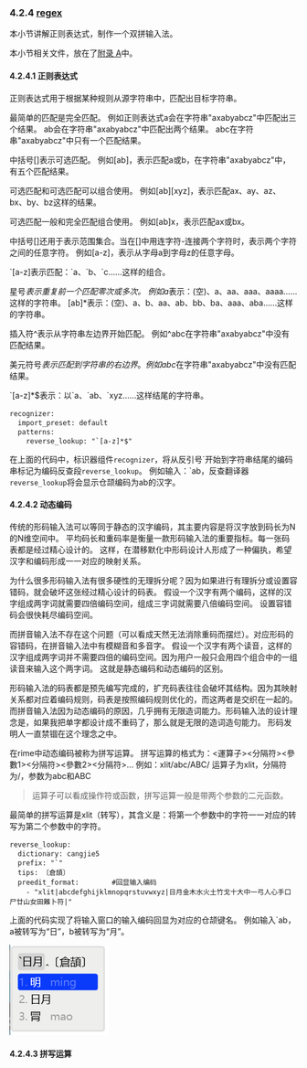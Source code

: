 ### 4.2.4 [regex](https://github.com/ChineseInputMethod/weasel/blob/master/doc/4.2%20customization/4.2.4%20regex/custom.md)

本小节讲解正则表达式，制作一个双拼输入法。

本小节相关文件，放在了[附录 A](https://github.com/ChineseInputMethod/weasel/tree/master/doc/appendix/hello)中。

#### 4.2.4.1 正则表达式

正则表达式用于根据某种规则从源字符串中，匹配出目标字符串。

最简单的匹配是完全匹配。
例如正则表达式a会在字符串"axabyabcz"中匹配出三个结果。
ab会在字符串"axabyabcz"中匹配出两个结果。
abc在字符串"axabyabcz"中只有一个匹配结果。

中括号[]表示可选匹配。
例如[ab]，表示匹配a或b，在字符串"axabyabcz"中，有五个匹配结果。

可选匹配和可选匹配可以组合使用。
例如[ab]\[xyz\]，表示匹配ax、ay、az、bx、by、bz这样的结果。

可选匹配一般和完全匹配组合使用。
例如[ab]x，表示匹配ax或bx。

中括号[]还用于表示范围集合。当在[]中用连字符-连接两个字符时，表示两个字符之间的任意字符。
例如[a-z]，表示从字母a到字母z的任意字母。

\`[a-z]表示匹配：\`a、\`b、\`c……这样的组合。

星号*表示重复前一个匹配零次或多次。
例如a*表示：(空)、a、aa、aaa、aaaa……这样的字符串。
[ab]*表示：(空)、a、b、aa、ab、bb、ba、aaa、aba……这样的字符串。

插入符^表示从字符串左边界开始匹配。
例如^abc在字符串"axabyabcz"中没有匹配结果。

美元符号$表示匹配到字符串的右边界。
例如abc$在字符串"axabyabcz"中没有匹配结果。

\`[a-z]*$表示：以\`a、\`ab、\`xyz……这样结尾的字符串。

```
recognizer:
  import_preset: default
  patterns:
    reverse_lookup: "`[a-z]*$"
```

在上面的代码中，标识器组件`recognizer`，将从反引号\`开始到字符串结尾的编码串标记为编码反查段`reverse_lookup`。
例如输入：\`ab，反查翻译器`reverse_lookup`将会显示仓颉编码为ab的汉字。

#### 4.2.4.2 动态编码

传统的形码输入法可以等同于静态的汉字编码，其主要内容是将汉字放到码长为N的N维空间中。
平均码长和重码率是衡量一款形码输入法的重要指标。每一张码表都是经过精心设计的。
这样，在潜移默化中形码设计人形成了一种偏执，希望汉字和编码形成一一对应的映射关系。

为什么很多形码输入法有很多硬性的无理拆分呢？因为如果进行有理拆分或设置容错码，就会破坏这张经过精心设计的码表。
假设一个汉字有两个编码，这样的汉字组成两字词就需要四倍编码空间，组成三字词就需要八倍编码空间。
设置容错码会很快耗尽编码空间。

而拼音输入法不存在这个问题（可以看成天然无法消除重码而摆烂）。对应形码的容错码，在拼音输入法中有模糊音和多音字。
假设一个汉字有两个读音，这样的汉字组成两字词并不需要四倍的编码空间。因为用户一般只会用四个组合中的一组读音来输入这个两字词。
这就是静态编码和动态编码的区别。

形码输入法的码表都是预先编写完成的，扩充码表往往会破坏其结构。因为其映射关系都对应着编码规则，码表是按照编码规则优化的，而这两者是交织在一起的。
而拼音输入法因为动态编码的原因，几乎拥有无限造词能力。形码输入法的设计理念是，如果我把单字都设计成不重码了，那么就是无限的造词造句能力。
形码发明人一直禁锢在这个理念之中。

在rime中动态编码被称为拼写运算。
拼写运算的格式为：<運算子><分隔符><參數1><分隔符><參數2><分隔符>...
例如：xlit/abc/ABC/
运算子为xlit，分隔符为/，参数为abc和ABC

>运算子可以看成操作符或函数，拼写运算一般是带两个参数的二元函数。

最简单的拼写运算是xlit（转写），其含义是：将第一个参数中的字符一一对应的转写为第二个参数中的字符。

```
reverse_lookup:
  dictionary: cangjie5
  prefix: "`"
  tips: 〔倉頡〕
  preedit_format:        #回显输入编码
    - "xlit|abcdefghijklmnopqrstuvwxyz|日月金木水火土竹戈十大中一弓人心手口尸廿山女田難卜符|"
```

上面的代码实现了将输入窗口的输入编码回显为对应的仓颉键名。
例如输入`ab，a被转写为“日”，b被转写为“月”。

![xlit](xlit.PNG)

#### 4.2.4.3 拼写运算
